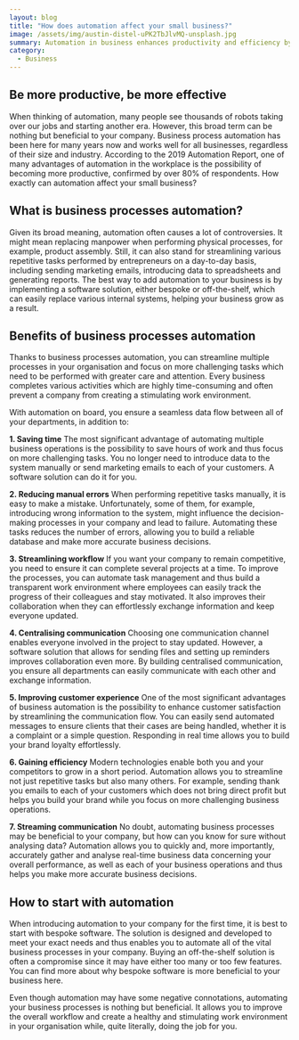 ```yaml
---
layout: blog
title: "How does automation affect your small business?"
image: /assets/img/austin-distel-uPK2TbJlvMQ-unsplash.jpg
summary: Automation in business enhances productivity and efficiency by streamlining tasks, reducing errors, and improving customer experience and decision-making processes.
category:
  - Business
---
```


## Be more productive, be more effective
When thinking of automation, many people see thousands of robots taking over our jobs and starting another era. However, this broad term can be nothing but beneficial to your company. Business process automation has been here for many years now and works well for all businesses, regardless of their size and industry. According to the 2019 Automation Report, one of many advantages of automation in the workplace is the possibility of becoming more productive, confirmed by over 80% of respondents. How exactly can automation affect your small business?

## What is business processes automation?
Given its broad meaning, automation often causes a lot of controversies. It might mean replacing manpower when performing physical processes, for example, product assembly. Still, it can also stand for streamlining various repetitive tasks performed by entrepreneurs on a day-to-day basis, including sending marketing emails, introducing data to spreadsheets and generating reports. The best way to add automation to your business is by implementing a software solution, either bespoke or off-the-shelf, which can easily replace various internal systems, helping your business grow as a result.

## Benefits of business processes automation
Thanks to business processes automation, you can streamline multiple processes in your organisation and focus on more challenging tasks which need to be performed with greater care and attention. Every business completes various activities which are highly time-consuming and often prevent a company from creating a stimulating work environment.

With automation on board, you ensure a seamless data flow between all of your departments, in addition to:

  **1. Saving time**
The most significant advantage of automating multiple business operations is the possibility to save hours of work and thus focus on more challenging tasks. You no longer need to introduce data to the system manually or send marketing emails to each of your customers. A software solution can do it for you.

  **2. Reducing manual errors**
When performing repetitive tasks manually, it is easy to make a mistake. Unfortunately, some of them, for example, introducing wrong information to the system, might influence the decision-making processes in your company and lead to failure. Automating these tasks reduces the number of errors, allowing you to build a reliable database and make more accurate business decisions.

  **3. Streamlining workflow**
If you want your company to remain competitive, you need to ensure it can complete several projects at a time. To improve the processes, you can automate task management and thus build a transparent work environment where employees can easily track the progress of their colleagues and stay motivated. It also improves their collaboration when they can effortlessly exchange information and keep everyone updated.

 **4. Centralising communication**
Choosing one communication channel enables everyone involved in the project to stay updated. However, a software solution that allows for sending files and setting up reminders improves collaboration even more. By building centralised communication, you ensure all departments can easily communicate with each other and exchange information.

 **5. Improving customer experience**
One of the most significant advantages of business automation is the possibility to enhance customer satisfaction by streamlining the communication flow. You can easily send automated messages to ensure clients that their cases are being handled, whether it is a complaint or a simple question. Responding in real time allows you to build your brand loyalty effortlessly.

 **6. Gaining efficiency**
Modern technologies enable both you and your competitors to grow in a short period. Automation allows you to streamline not just repetitive tasks but also many others. For example, sending thank you emails to each of your customers which does not bring direct profit but helps you build your brand while you focus on more challenging business operations.

 **7. Streaming communication**
No doubt, automating business processes may be beneficial to your company, but how can you know for sure without analysing data? Automation allows you to quickly and, more importantly, accurately gather and analyse real-time business data concerning your overall performance, as well as each of your business operations and thus helps you make more accurate business decisions.


## How to start with automation
When introducing automation to your company for the first time, it is best to start with bespoke software. The solution is designed and developed to meet your exact needs and thus enables you to automate all of the vital business processes in your company. Buying an off-the-shelf solution is often a compromise since it may have either too many or too few features. You can find more about why bespoke software is more beneficial to your business here.

Even though automation may have some negative connotations, automating your business processes is nothing but beneficial. It allows you to improve the overall workflow and create a healthy and stimulating work environment in your organisation while, quite literally, doing the job for you.
